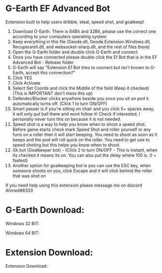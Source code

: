 # G-Earth EF Advanced Bot
Extension built to help users dribble, steal, speed shot, and goalkeep!

1. Download G-Earth. There is 64Bit and 32Bit, please use the correct one according to your computers operating system
2. Keep everything in this file (Geode.dll, Geode.Extension.Windows.dll, Recuperarell.dll, and websocket-sharp.dll, and the rest of files there)
3. Open the G-Earth folder and double click G-Earth and connect.
4. Once you have connected please double click the Ef Bot that is in the EF Advanced Bot - Release folder
5. G-Earth will say "Extension Ef Bot tries to connect but isn't known to G-Earth, accept this connection?"
6. Click YES
7. Click Activate
8. Select Set Coords and click the Middle of the field (Keep it checked)(This is IMPORTANT don't mess this up)
9. Defender/Blocker clicks anywhere beside you once you sit on pod it automatically turns off. (Click 1 to turn ON/OFF)
10. Smart passer is if you're sitting on chair and you click 5+ spaces away, it will only put ball there and wont follow it! Check if interested, I personally never turn this on because it is not needed.
11. Speed shot is a way to help you know when to shoot a speed shot. Before game starts check mark Speed Shot and roller yourself or any furni on a roller then it will start beeping. You need to shoot as soon as it beeps and the pod will roll quick on the roller. You need to get use to speed shoting but this helps you know when to shoot.
2. Gk bot (Goalkeeper bot) - (Click 2 to turn ON/OFF - This is instant, when its checked it means its on. You can also put the delay where 100 is. 0 = fastest)
13. Another option for goalkeeping bot is you can use the ESC key, when someone shoots on you, click Escape and it will click behind the roller that was shot on

If you need help using this extension please message me on discord Ahmed#8333

# G-Earth Download:

Windows 32 BIT: 

Windows 64 BIT: 

# Extension Download:

Extension Download: 
